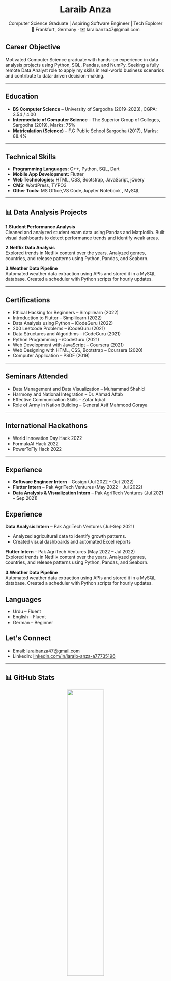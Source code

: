 

<h1 align="center">Laraib Anza</h1>
<p align="center">
  Computer Science Graduate | Aspiring Software Engineer | Tech Explorer<br>
  📍 Frankfurt, Germany · ✉️ laraibanza47@gmail.com
</p>

<h2>Career Objective</h2>
<p>
Motivated Computer Science graduate with hands-on experience in data analysis projects using Python, SQL, Pandas, and NumPy. Seeking a fully remote Data Analyst role to apply my skills in real-world business scenarios and contribute to data-driven decision-making.
</p>

<hr>

<h2>Education</h2>
<ul>
  <li><strong>BS Computer Science</strong> – University of Sargodha (2019–2023), CGPA: 3.54 / 4.00</li>
  <li><strong>Intermediate of Computer Science</strong> – The Superior Group of Colleges, Sargodha (2019), Marks: 75%</li>
  <li><strong>Matriculation (Science)</strong> – F.G Public School Sargodha (2017), Marks: 88.4%</li>
</ul>

<hr>

<h2>Technical Skills</h2>
<ul>
  <li><strong>Programming Languages:</strong> C++, Python, SQL, Dart</li>
  <li><strong>Mobile App Development:</strong> Flutter</li>
  <li><strong>Web Technologies:</strong> HTML, CSS, Bootstrap, JavaScript, jQuery</li>
  <li><strong>CMS:</strong> WordPress, TYPO3</li>
  <li><strong>Other Tools:</strong> MS Office,VS Code,Jupyter Notebook , MySQL</li>
</ul>

<hr>

<h2>📊 Data Analysis Projects</h2>

<p>
  <strong>1.Student Performance Analysis</a></strong><br>
  Cleaned and analyzed student exam data using Pandas and Matplotlib. Built visual dashboards to detect performance trends and identify weak areas.
</p>

<p>
  <strong>2.Netflix Data Analysis</a></strong><br>
  Explored trends in Netflix content over the years. Analyzed genres, countries, and release patterns using Python, Pandas, and Seaborn.
</p>

<p>
  <strong>3.Weather Data Pipeline</a></strong><br>
  Automated weather data extraction using APIs and stored it in a MySQL database. Created a scheduler with Python scripts for hourly updates.
</p>


<hr>

<h2>Certifications</h2>
<ul>
  <li>Ethical Hacking for Beginners – Simplilearn (2022)</li>
  <li>Introduction to Flutter – Simplilearn (2022)</li>
  <li>Data Analysis using Python – iCodeGuru (2022)</li>
  <li>200 Leetcode Problems – iCodeGuru (2021)</li>
  <li>Data Structures and Algorithms – iCodeGuru (2021)</li>
  <li>Python Programming – iCodeGuru (2021)</li>
  <li>Web Development with JavaScript – Coursera (2021)</li>
  <li>Web Designing with HTML, CSS, Bootstrap – Coursera (2020)</li>
  <li>Computer Application – PSDF (2019)</li>
</ul>

<hr>

<h2>Seminars Attended</h2>
<ul>
  <li>Data Management and Data Visualization – Muhammad Shahid</li>
  <li>Harmony and National Integration – Dr. Ahmad Aftab</li>
  <li>Effective Communication Skills – Zafar Iqbal</li>
  <li>Role of Army in Nation Building – General Asif Mahmood Goraya</li>
</ul>

<hr>

<h2>International Hackathons</h2>
<ul>
  <li>World Innovation Day Hack 2022</li>
  <li>FormulaAI Hack 2022</li>
  <li>PowerToFly Hack 2022</li>
</ul>

<hr>

<h2>Experience</h2>
<ul>
  <li><strong>Software Engineer Intern</strong> – Gosign (Jul 2022 – Oct 2022)</li>
  <li><strong>Flutter Intern</strong> – Pak AgriTech Ventures (May 2022 – Jul 2022)</li>
  <li><strong>Data Analysis & Visualization Intern</strong> – Pak AgriTech Ventures (Jul 2021 – Sep 2021)</li>
</ul>

<h2>Experience</h2>

<p>
  <strong>Data Analysis Intern</a></strong> – Pak AgriTech Ventures (Jul–Sep 2021)<br>
 <ul>
   <li>Analyzed agricultural data to identify growth patterns. </li>
   <li>Created visual dashboards and automated Excel reports</li>
 </ul>
</p>

<p>
  <strong>Flutter Intern</a></strong> – Pak AgriTech Ventures (May 2022 – Jul 2022)<br>
  Explored trends in Netflix content over the years. Analyzed genres, countries, and release patterns using Python, Pandas, and Seaborn.
</p>

<p>
  <strong>3.Weather Data Pipeline</a></strong><br>
  Automated weather data extraction using APIs and stored it in a MySQL database. Created a scheduler with Python scripts for hourly updates.
</p>




<h2>Languages</h2>
<ul>
  <li>Urdu – Fluent</li>
  <li>English – Fluent</li>
  <li>German – Beginner</li>
</ul>



<h2>Let's Connect</h2>
<ul>
  <li>Email: <a href="mailto:laraibanza47@gmail.com">laraibanza47@gmail.com</a></li>
  <li>LinkedIn: <a href="https://www.linkedin.com/in/laraib-anza-a77735196/">linkedin.com/in/laraib-anza-a77735196</a></li>
  
</ul>

<hr>

<h2>📊 GitHub Stats</h2>

<p align="center">
  <img src="https://github-readme-stats.vercel.app/api?username=laraibanza&show_icons=true&theme=default" width="48%">
  
</p>

<p align="center">
  <img src="https://github-readme-stats.vercel.app/api/top-langs/?username=laraibanza&layout=compact&theme=default" width="40%">
</p>

<hr>

<p align="center"><em>Thanks for visiting my GitHub profile!</em></p>
